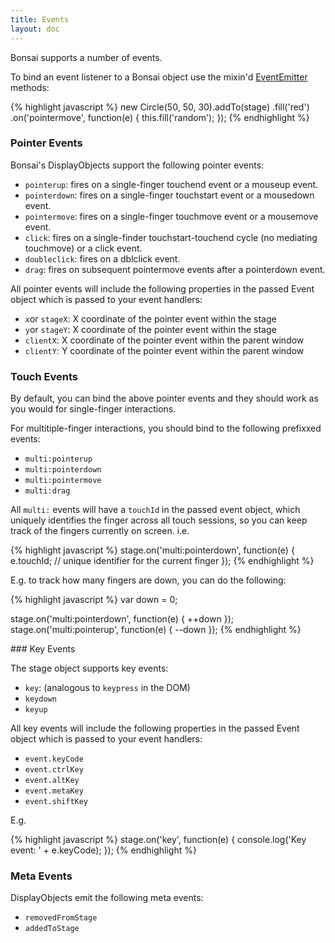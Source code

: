 ```yaml
---
title: Events
layout: doc
---
```


Bonsai supports a number of events.

To bind an event listener to a Bonsai object use the mixin'd [EventEmitter](/EventEmitter.html) methods:

<!--runnable-->
{% highlight javascript %}
new Circle(50, 50, 30).addTo(stage)
  .fill('red')
  .on('pointermove', function(e) {
    this.fill('random');
  });
{% endhighlight %}

### Pointer Events

Bonsai's DisplayObjects support the following pointer events:

 * `pointerup`: fires on a single-finger touchend event or a mouseup event.
 * `pointerdown`: fires on a single-finger touchstart event or a mousedown event.
 * `pointermove`: fires on a single-finger touchmove event or a mousemove event.
 * `click`: fires on a single-finder touchstart-touchend cycle (no mediating touchmove) or a click event.
 * `doubleclick`: fires on a dblclick event.
 * `drag`: fires on subsequent pointermove events after a pointerdown event.

All pointer events will include the following properties in the passed Event object which is passed to your event handlers:

 * `x`or `stageX`: X coordinate of the pointer event within the stage
 * `y`or `stageY`: X coordinate of the pointer event within the stage
 * `clientX`: X coordinate of the pointer event within the parent window
 * `clientY`: Y coordinate of the pointer event within the parent window 

### Touch Events

By default, you can bind the above pointer events and they should work as you would
for single-finger interactions.

For multitiple-finger interactions, you should bind to the following prefixxed events:

 * `multi:pointerup`
 * `multi:pointerdown`
 * `multi:pointermove`
 * `multi:drag`

All `multi:` events will have a `touchId` in the passed event object, which uniquely identifies the finger across 
all touch sessions, so you can keep track of the fingers currently on screen. i.e.

{% highlight javascript %}
stage.on('multi:pointerdown', function(e) {
  e.touchId; // unique identifier for the current finger
});
{% endhighlight %}

E.g. to track how many fingers are down, you can do the following:

{% highlight javascript %}
var down = 0;

stage.on('multi:pointerdown', function(e) {
  ++down
  });
stage.on('multi:pointerup', function(e) {
  --down
});
{% endhighlight %}

### Key Events

The stage object supports key events:

 * `key`: (analogous to `keypress` in the DOM)
 * `keydown`
 * `keyup`

All key events will include the following properties in the passed Event object which is passed to your event handlers:

 * `event.keyCode`
 * `event.ctrlKey`
 * `event.altKey`
 * `event.metaKey`
 * `event.shiftKey`

E.g.

{% highlight javascript %}
stage.on('key', function(e) {
  console.log('Key event: ' + e.keyCode);
});
{% endhighlight %}

### Meta Events

DisplayObjects emit the following meta events:

 * `removedFromStage`
 * `addedToStage`

